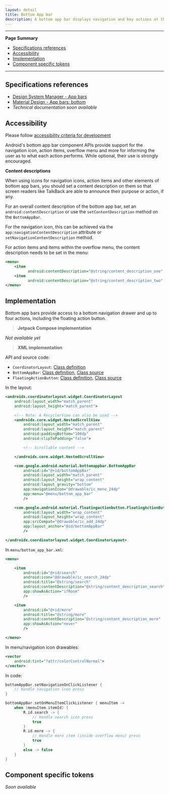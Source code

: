 ```yaml
---
layout: detail
title: Bottom App bar
description: A bottom app bar displays navigation and key actions at the bottom of mobile screens.
---
```


---

**Page Summary**

* [Specifications references](#specifications-references)
* [Accessibility](#accessibility)
* [Implementation](#implementation)
* [Component specific tokens](#component-specific-tokens)

---

## Specifications references

- [Design System Manager - App bars](https://system.design.orange.com/0c1af118d/p/23e0e6-app-bars/b/620966)
- [Material Design - App bars: bottom](https://material.io/components/app-bars-bottom)
- *Technical documentation soon available*

## Accessibility

Please follow [accessibility criteria for development](https://a11y-guidelines.orange.com/en/mobile/android/development/)

Android's bottom app bar component APIs provide support for the navigation icon,
action items, overflow menu and more for informing the user as to what each
action performs. While optional, their use is strongly encouraged.

**Content descriptions**

When using icons for navigation icons, action items and other elements of bottom
app bars, you should set a content description on them so that screen readers
like TalkBack are able to announce their purpose or action, if any.

For an overall content description of the bottom app bar, set an
`android:contentDescription` or use the `setContentDescription` method on the
`BottomAppBar`.

For the navigation icon, this can be achieved via the
`app:navigationContentDescription` attribute or
`setNavigationContentDescription` method.

For action items and items within the overflow menu, the content description
needs to be set in the menu:

```xml
<menu>
    <item
          android:contentDescription="@string/content_description_one" />
    <item
          android:contentDescription="@string/content_description_two" />
</menu>
```

## Implementation

Bottom app bars provide access to a bottom navigation drawer and up to four
actions, including the floating action button.

> **Jetpack Compose implementation**

*Not available yet*

> **XML implementation**

API and source code:

*   `CoordinatorLayout`: [Class definition](https://developer.android.com/reference/androidx/coordinatorlayout/widget/CoordinatorLayout)
*   `BottomAppBar`: [Class definition](https://developer.android.com/reference/com/google/android/material/bottomappbar/BottomAppBar), [Class source](https://github.com/material-components/material-components-android/tree/master/lib/java/com/google/android/material/bottomappbar/BottomAppBar.java)
*   `FloatingActionButton`: [Class definition](https://developer.android.com/reference/com/google/android/material/floatingactionbutton/FloatingActionButton), [Class source](https://github.com/material-components/material-components-android/tree/master/lib/java/com/google/android/material/floatingactionbutton/FloatingActionButton.java)

In the layout:

```xml
<androidx.coordinatorlayout.widget.CoordinatorLayout
    android:layout_width="match_parent"
    android:layout_height="match_parent">

    <!-- Note: A RecyclerView can also be used -->
    <androidx.core.widget.NestedScrollView
        android:layout_width="match_parent"
        android:layout_height="match_parent"
        android:paddingBottom="100dp"
        android:clipToPadding="false">

        <!-- Scrollable content -->

    </androidx.core.widget.NestedScrollView>

    <com.google.android.material.bottomappbar.BottomAppBar
        android:id="@+id/bottomAppBar"
        android:layout_width="match_parent"
        android:layout_height="wrap_content"
        android:layout_gravity="bottom"
        app:navigationIcon="@drawable/ic_menu_24dp"
        app:menu="@menu/bottom_app_bar"
        />

    <com.google.android.material.floatingactionbutton.FloatingActionButton
        android:layout_width="wrap_content"
        android:layout_height="wrap_content"
        app:srcCompat="@drawable/ic_add_24dp"
        app:layout_anchor="@id/bottomAppBar"
        />

</androidx.coordinatorlayout.widget.CoordinatorLayout>
```

In `menu/bottom_app_bar.xml`:

```xml
<menu>

    <item
        android:id="@+id/search"
        android:icon="@drawable/ic_search_24dp"
        android:title="@string/search"
        android:contentDescription="@string/content_description_search"
        app:showAsAction="ifRoom"
        />

    <item
        android:id="@+id/more"
        android:title="@string/more"
        android:contentDescription="@string/content_description_more"
        app:showAsAction="never"
        />

</menu>
```

In menu/navigation icon drawables:

```xml
<vector
    android:tint="?attr/colorControlNormal">
</vector>
```

In code:

```kotlin
bottomAppBar.setNavigationOnClickListener {
    // Handle navigation icon press
}

bottomAppBar.setOnMenuItemClickListener { menuItem ->
    when (menuItem.itemId) {
        R.id.search -> {
            // Handle search icon press
            true
        }
        R.id.more -> {
            // Handle more item (inside overflow menu) press
            true
        }
        else -> false
    }
}
```

## Component specific tokens

_Soon available_
